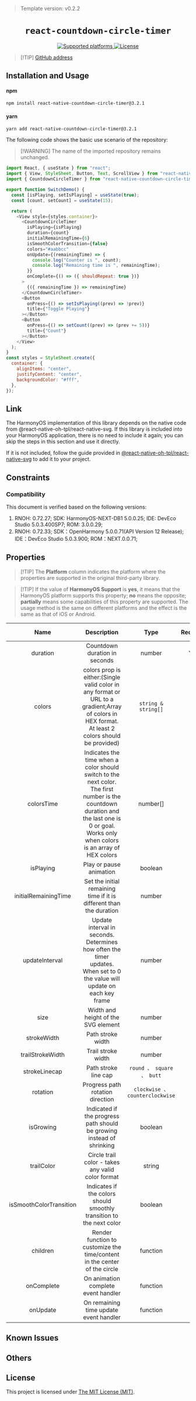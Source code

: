 > Template version: v0.2.2

<p align="center">
  <h1 align="center"> <code>react-countdown-circle-timer</code> </h1>
</p>
<p align="center">
    <a href="https://github.com/vydimitrov/react-countdown-circle-timer">
        <img src="https://img.shields.io/badge/platforms-android%20|%20ios%20|%20harmony%20-lightgrey.svg" alt="Supported platforms" />
    </a>
    <a href="https://github.com/vydimitrov/react-countdown-circle-timer/blob/master/LICENSE">
        <img src="https://img.shields.io/badge/license-MIT-green.svg" alt="License" />
    </a>
</p>

> [!TIP] [ GitHub address](https://github.com/vydimitrov/react-countdown-circle-timer)

## Installation and Usage

<!-- tabs:start -->

#### **npm**

```bash
npm install react-native-countdown-circle-timer@3.2.1
```

#### **yarn**

```bash
yarn add react-native-countdown-circle-timer@3.2.1
```

<!-- tabs:end -->

The following code shows the basic use scenario of the repository:

> [!WARNING] The name of the imported repository remains unchanged.

```js
import React, { useState } from "react";
import { View, StyleSheet, Button, Text, ScrollView } from "react-native";
import { CountdownCircleTimer } from "react-native-countdown-circle-timer";

export function SwitchDemo() {
  const [isPlaying, setIsPlaying] = useState(true);
  const [count, setCount] = useState(15);

  return (
    <View style={styles.container}>
      <CountdownCircleTimer
        isPlaying={isPlaying}
        duration={count}
        initialRemainingTime={6}
        isSmoothColorTransition={false}
        colors="#aabbcc"
        onUpdate={(remainingTime) => {
          console.log("Counter is ", count);
          console.log("Remaining time is ", remainingTime);
        }}
        onComplete={() => ({ shouldRepeat: true })}
      >
        {({ remainingTime }) => remainingTime}
      </CountdownCircleTimer>
      <Button
        onPress={() => setIsPlaying((prev) => !prev)}
        title={"Toggle Playing"}
      ></Button>
      <Button
        onPress={() => setCount((prev) => (prev += 5))}
        title={"Count"}
      ></Button>
    </View>
  );
}
const styles = StyleSheet.create({
  container: {
    alignItems: "center",
    justifyContent: "center",
    backgroundColor: "#fff",
  },
});
```

## Link

The HarmonyOS implementation of this library depends on the native code from @react-native-oh-tpl/react-native-svg. If this library is included into your HarmonyOS application, there is no need to include it again; you can skip the steps in this section and use it directly.

If it is not included, follow the guide provided in [@react-native-oh-tpl/react-native-svg](https://gitee.com/react-native-oh-library/usage-docs/blob/master/en/react-native-svg-capi.md#link) to add it to your project.

## Constraints

### Compatibility

This document is verified based on the following versions:

1. RNOH: 0.72.27; SDK: HarmonyOS-NEXT-DB1 5.0.0.25; IDE: DevEco Studio 5.0.3.400SP7; ROM: 3.0.0.29;
2. RNOH: 0.72.33; SDK：OpenHarmony 5.0.0.71(API Version 12 Release); IDE：DevEco Studio 5.0.3.900; ROM：NEXT.0.0.71;

## Properties

> [!TIP] The **Platform** column indicates the platform where the properties are supported in the original third-party library.

> [!TIP] If the value of **HarmonyOS Support** is **yes**, it means that the HarmonyOS platform supports this property; **no** means the opposite; **partially** means some capabilities of this property are supported. The usage method is the same on different platforms and the effect is the same as that of iOS or Android.

|          Name           |                                                                                         Description                                                                                         |              Type               | Required |  Platform   | HarmonyOS Support |
| :---------------------: | :-----------------------------------------------------------------------------------------------------------------------------------------------------------------------------------------: | :-----------------------------: | :------: | :---------: | :---------------: |
|        duration         |                                                                                Countdown duration in seconds                                                                                |             number              |   Yes    | Android/iOS |        Yes        |
|         colors          |                      colors prop is either:(Single valid color in any format or URL to a gradient;Array of colors in HEX format. At least 2 colors should be provided)                      |       `string & string[]`       |    No    | Android/iOS |        Yes        |
|       colorsTime        | Indicates the time when a color should switch to the next color. The first number is the countdown duration and the last one is 0 or goal. Works only when colors is an array of HEX colors |            number[]             |    No    | Android/iOS |        Yes        |
|        isPlaying        |                                                                                   Play or pause animation                                                                                   |             boolean             |    No    | Android/iOS |        Yes        |
|  initialRemainingTime   |                                                             Set the initial remaining time if it is different than the duration                                                             |             number              |    No    | Android/iOS |        Yes        |
|     updateInterval      |                                  Update interval in seconds. Determines how often the timer updates. When set to 0 the value will update on each key frame                                  |             number              |    No    | Android/iOS |        Yes        |
|          size           |                                                                             Width and height of the SVG element                                                                             |             number              |    No    | Android/iOS |        Yes        |
|       strokeWidth       |                                                                                      Path stroke width                                                                                      |             number              |    No    | Android/iOS |        Yes        |
|    trailStrokeWidth     |                                                                                     Trail stroke width                                                                                      |             number              |    No    | Android/iOS |        Yes        |
|      strokeLinecap      |                                                                                    Path stroke line cap                                                                                     |    `round 、 square 、 butt`    |    No    | Android/iOS |        Yes        |
|        rotation         |                                                                              Progress path rotation direction                                                                               | `clockwise 、 counterclockwise` |    No    | Android/iOS |        Yes        |
|        isGrowing        |                                                            Indicated if the progress path should be growing instead of shrinking                                                            |             boolean             |    No    | Android/iOS |        Yes        |
|       trailColor        |                                                                      Circle trail color - takes any valid color format                                                                      |             string              |    No    | Android/iOS |        Yes        |
| isSmoothColorTransition |                                                            Indicates if the colors should smoothly transition to the next color                                                             |             boolean             |    No    | Android/iOS |        Yes        |
|        children         |                                                          Render function to customize the time/content in the center of the circle                                                          |            function             |    No    | Android/iOS |        Yes        |
|       onComplete        |                                                                             On animation complete event handler                                                                             |            function             |    No    | Android/iOS |        Yes        |
|        onUpdate         |                                                                           On remaining time update event handler                                                                            |            function             |    No    | Android/iOS |        Yes        |

## Known Issues

## Others

## License

This project is licensed under [The MIT License (MIT)](https://github.com/vydimitrov/react-countdown-circle-timer/blob/master/LICENSE).
